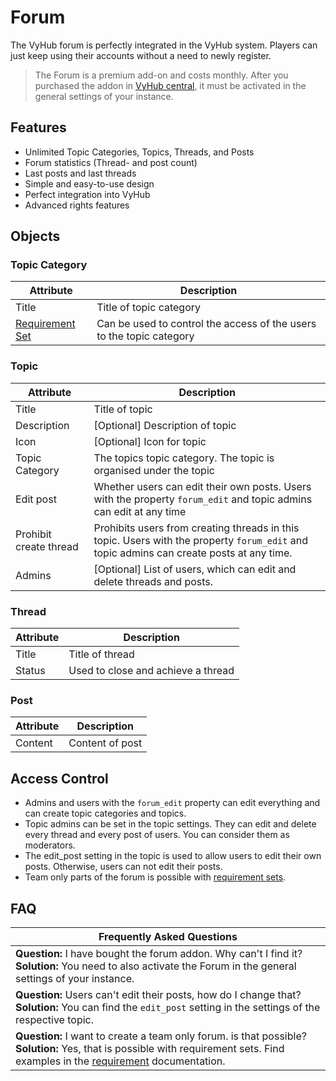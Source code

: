 # Forum

The VyHub forum is perfectly integrated in the VyHub system. Players can just keep using their accounts without a need
to newly register.

> The Forum is a premium add-on and costs monthly. After you purchased the addon in
> [VyHub central](https://vyhub.net/dashboard), it must be activated in the general settings of your instance.

## Features
- Unlimited Topic Categories, Topics, Threads, and Posts
- Forum statistics (Thread- and post count)
- Last posts and last threads
- Simple and easy-to-use design
- Perfect integration into VyHub
- Advanced rights features

## Objects

### Topic Category

| Attribute                             | Description                                                          |
|---------------------------------------|----------------------------------------------------------------------|
| Title                                 | Title of topic category                                              |
| [Requirement Set](requirement_set.md) | Can be used to control the access of the users to the topic category |

### Topic

| Attribute              | Description                                                                                                                              |
|------------------------|------------------------------------------------------------------------------------------------------------------------------------------|
| Title                  | Title of topic                                                                                                                           |
| Description            | [Optional] Description of topic                                                                                                          |
| Icon                   | [Optional] Icon for topic                                                                                                                |
| Topic Category         | The topics topic category. The topic is organised under the topic                                                                        | 
| Edit post              | Whether users can edit their own posts. Users with the property `forum_edit` and topic admins can edit at any time                       |
| Prohibit create thread | Prohibits users from creating threads in this topic. Users with the property `forum_edit` and topic admins can create posts at any time. |
| Admins                 | [Optional] List of users, which can edit and delete threads and posts.                                                                   |

### Thread

| Attribute | Description                        |
|-----------|------------------------------------|
| Title     | Title of thread                    |
| Status    | Used to close and achieve a thread |

### Post

| Attribute | Description     |
|-----------|-----------------|
| Content   | Content of post |

## Access Control

- Admins and users with the `forum_edit` property can edit everything and can create topic categories and topics.
- Topic admins can be set in the topic settings. They can edit and delete every thread and every post of users. You can consider them as moderators.
- The edit_post setting in the topic is used to allow users to edit their own posts. Otherwise, users can not edit their posts.
- Team only parts of the forum is possible with [requirement sets](requirement_set.md). 

## FAQ

| Frequently Asked Questions                                                                                                                                                                                | 
|-----------------------------------------------------------------------------------------------------------------------------------------------------------------------------------------------------------|
| __Question:__ I have bought the forum addon. Why can't I find it? <br>  __Solution:__ You need to also activate the Forum in the general settings of your instance.                                       |
| __Question:__ Users can't edit their posts, how do I change that? <br> __Solution:__ You can find the `edit_post` setting in the settings of the respective topic.                                        |
| __Question:__ I want to create a team only forum. is that possible? <br> __Solution:__ Yes, that is possible with requirement sets. Find examples in the [requirement](requirement_set.md) documentation. |
